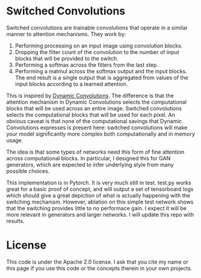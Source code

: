 # Switched Convolutions
Switched convolutions are trainable convolutions that operate in a similar manner to attention mechanisms. They work by:

1. Performing processing on an input image using convolution blocks.
1. Dropping the filter count of the convolution to the number of input blocks that will be provided to the switch.
1. Performing a softmax across the filters from the last step.
1. Performing a matmul across the softmax output and the input blocks. The end result is a single output that is 
   aggregated from values of the input blocks according to a learned attention.
   
This is inspired by [Dynamic Convolutions](https://arxiv.org/pdf/1912.03458.pdf). The difference is that the attention
mechanism in Dynamic Convolutions selects the computational blocks that will be used across an entire image. Switched
convolutions selects the computational blocks that will be used for each pixel. An obvious caveat is that none of the
computational savings that Dynamic Convolutions expresses is present here: switched convolutions will make your model
significantly more complex both computationally and in memory usage.

The idea is that some types of networks need this form of fine attention across computational blocks. In particular,
I designed this for GAN generators, which are expected to infer underlying style from many possible choices.

This implementation is in Pytorch. It is very much still in test. test.py works great for a basic proof of concept, and 
will output a set of tensorboard logs which should give a great depiction of what is actually happening with the switching 
mechanism. However, ablation on this simple test network shows that the switching provides little to no performace
gain. I expect it will be more relevant in generators and larger networks. I will update this repo with results.


# License

This code is under the Apache 2.0 license. I ask that you cite my name or this page if you use this code or the concepts
therein in your own projects.
